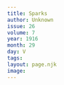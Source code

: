 ```yaml
---
title: Sparks
author: Unknown
issue: 26
volume: 7
year: 1916
month: 29
day: V
tags:
layout: page.njk
image:
---
```





